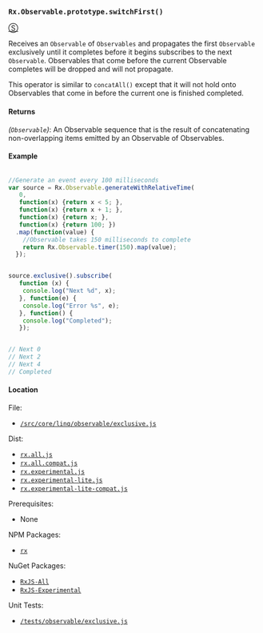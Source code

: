 ### `Rx.Observable.prototype.switchFirst()` ##
[&#x24C8;](https://github.com/Reactive-Extensions/RxJS/blob/master/src/core/linq/observable/exclusive.js "View in source")

Receives an `Observable` of `Observables` and propagates the first `Observable` exclusively until it completes before it begins subscribes to the next `Observable`.  Observables that come before the current Observable completes will be dropped and will not propagate.

This operator is similar to `concatAll()` except that it will not hold onto Observables that come in before the current one is finished completed.


#### Returns
*(`Observable`)*: An Observable sequence that is the result of concatenating non-overlapping items emitted by an Observable of Observables.

#### Example

```javascript

//Generate an event every 100 milliseconds
var source = Rx.Observable.generateWithRelativeTime(
   0,
   function(x) {return x < 5; },
   function(x) {return x + 1; },
   function(x) {return x; },
   function(x) {return 100; })
  .map(function(value) {
    //Observable takes 150 milliseconds to complete
    return Rx.Observable.timer(150).map(value);
  });


source.exclusive().subscribe(
   function (x) {
    console.log("Next %d", x);
   }, function(e) {
    console.log("Error %s", e);
   }, function() {
    console.log("Completed");
   });


// Next 0
// Next 2
// Next 4
// Completed
```


#### Location

File:
- [`/src/core/linq/observable/exclusive.js`](https://github.com/Reactive-Extensions/RxJS/blob/master/src/core/linq/observable/exclusive.js)

Dist:
- [`rx.all.js`](https://github.com/Reactive-Extensions/RxJS/blob/master/dist/rx.all.js)
- [`rx.all.compat.js`](https://github.com/Reactive-Extensions/RxJS/blob/master/dist/rx.all.compat.js)
- [`rx.experimental.js`](https://github.com/Reactive-Extensions/RxJS/blob/master/dist/rx.experimental.js)
- [`rx.experimental-lite.js`](https://github.com/Reactive-Extensions/RxJS/blob/master/dist/rx.experimental-lite.js)
- [`rx.experimental-lite-compat.js`](https://github.com/Reactive-Extensions/RxJS/blob/master/dist/rx.experimental-lite-compat.js)

Prerequisites:
- None

NPM Packages:
- [`rx`](https://www.npmjs.org/package/rx)

NuGet Packages:
- [`RxJS-All`](http://www.nuget.org/packages/RxJS-All/)
- [`RxJS-Experimental`](http://www.nuget.org/packages/RxJS-Experimental/)

Unit Tests:
- [`/tests/observable/exclusive.js`](https://github.com/Reactive-Extensions/RxJS/blob/master/tests/observable/exclusive.js)

